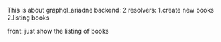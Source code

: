 This is about graphql_ariadne
backend: 2 resolvers: 1.create new books 2.listing books

front: just show the listing of books
